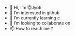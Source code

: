 - 👋 Hi, I’m @Jyoti
- 👀 I’m interested in github
- 🌱 I’m currently learning c
- 💞️ I’m looking to collaborate on 
- 📫 How to reach me ?

<!---
Jyotidhiman4463/Jyotidhiman4463 is a ✨ special ✨ repository because its `README.md` (this file) appears on your GitHub profile.
You can click the Preview link to take a look at your changes.
--->
